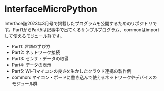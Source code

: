# InterfaceMicroPython
Interface誌2023年3月号で掲載したプログラムを公開するためのリポジトリです。Part1からPart5は記事中で出てくるサンプルプログラム、commonはimportして使えるモジュール群です。
* Part1: 言語の学び方
* Part2: ネットワーク接続
* Part3: センサ・データの取得
* Part4: データの表示
* Part5: Wi-Fiマイコンの良さを生かしたクラウド連携の製作例
* common: マイコン・ボードに書き込んで使えるネットワークやデバイスのモジュール群
